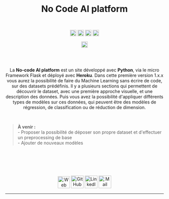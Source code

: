 <br><h1 align="center">No Code AI platform</h1>

<br/>

<p align="center">
	<a href="https://www.codacy.com/gh/antonin-lfv/No-code-AI-platform/dashboard?utm_source=github.com&amp;utm_medium=referral&amp;utm_content=antonin-lfv/No-code-AI-platform&amp;utm_campaign=Badge_Grade"><img src="https://app.codacy.com/project/badge/Grade/6487827863504f9eab2242d93b8cb77e" height="20"/></a>
	<a><img src="http://heroku-badge.herokuapp.com/?app=angularjs-crypto&style=flat&svg=1" height="20" alt=""/></a>
	<a><img src="https://img.shields.io/pypi/l/ansicolortags.svg" height="20" alt=""/></a>
    <a><img src="https://img.shields.io/badge/version-1.1.1-informational" height="20" alt=""/></a>
</p>

<p align="center">
<a><img src="https://img.shields.io/badge/Open%20with%20-Heroku-blueviolet" href="https://no-code-ai-platform.herokuapp.com" height="20" alt=""/></a>
</p>
<br>

<br>

<p align="center">
  La <b>No-code AI platform</b> est un site développé avec <b>Python</b>, via le micro Framework Flask et déployé avec <b>Heroku</b>. Dans cette première version 1.x.x vous aurez la possibilité de faire du Machine Learning sans écrire de code, sur des datasets prédéfinis. Il y a plusieurs sections qui permettent de découvrir le dataset, avec une première approche visuelle, et une description des données. Puis vous avez la possibilité d'appliquer différents types de modèles sur ces données, qui peuvent être des modèles de régression, de classification ou de réduction de dimension.
</p>

<br>

> __À venir :__ 
> <br/>- Proposer la possibilité de déposer son propre dataset et d'effectuer un preprocessing de base
> <br/> - Ajouter de nouveaux modèles

<br>

<br>

<br>

<br>

<p align="center">
	  <a href="https://antonin-lfv.github.io" class="fancybox" ><img src="https://user-images.githubusercontent.com/63207451/127334786-f48498e4-7aa1-4fbd-b7b4-cd78b43972b8.png" title="Web Page" width="38" height="38"></a>
  <a href="https://github.com/antonin-lfv" class="fancybox" ><img src="https://user-images.githubusercontent.com/63207451/97302854-e484da80-1859-11eb-9374-5b319ca51197.png" title="GitHub" width="40" height="40"></a>
  <a href="https://www.linkedin.com/in/antonin-lefevre-565b8b141" class="fancybox" ><img src="https://user-images.githubusercontent.com/63207451/97303444-b2c04380-185a-11eb-8cfc-864c33a64e4b.png" title="LinkedIn" width="40" height="40"></a>
  <a href="mailto:antoninlefevre45@icloud.com" class="fancybox" ><img src="https://user-images.githubusercontent.com/63207451/97303543-cec3e500-185a-11eb-8adc-c1364e2054a9.png" title="Mail" width="40" height="40"></a>
</p>


---
